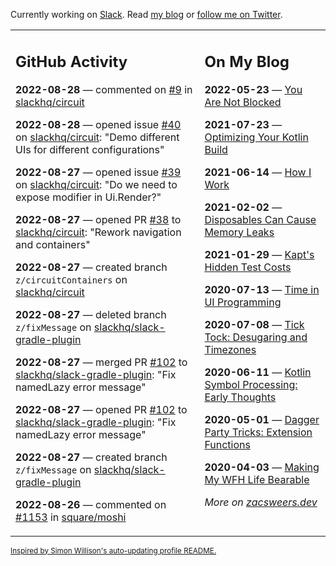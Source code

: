 Currently working on [Slack](https://slack.com/). Read [my blog](https://zacsweers.dev/) or [follow me on Twitter](https://twitter.com/ZacSweers).

<table><tr><td valign="top" width="60%">

## GitHub Activity
<!-- githubActivity starts -->
**2022-08-28** — commented on [#9](https://github.com/slackhq/circuit/issues/9#issuecomment-1229537581) in [slackhq/circuit](https://github.com/slackhq/circuit)

**2022-08-28** — opened issue [#40](https://github.com/slackhq/circuit/issues/40) on [slackhq/circuit](https://github.com/slackhq/circuit): "Demo different UIs for different configurations"

**2022-08-27** — opened issue [#39](https://github.com/slackhq/circuit/issues/39) on [slackhq/circuit](https://github.com/slackhq/circuit): "Do we need to expose modifier in Ui.Render?"

**2022-08-27** — opened PR [#38](https://github.com/slackhq/circuit/pull/38) to [slackhq/circuit](https://github.com/slackhq/circuit): "Rework navigation and containers"

**2022-08-27** — created branch `z/circuitContainers` on [slackhq/circuit](https://github.com/slackhq/circuit)

**2022-08-27** — deleted branch `z/fixMessage` on [slackhq/slack-gradle-plugin](https://github.com/slackhq/slack-gradle-plugin)

**2022-08-27** — merged PR [#102](https://github.com/slackhq/slack-gradle-plugin/pull/102) to [slackhq/slack-gradle-plugin](https://github.com/slackhq/slack-gradle-plugin): "Fix namedLazy error message"

**2022-08-27** — opened PR [#102](https://github.com/slackhq/slack-gradle-plugin/pull/102) to [slackhq/slack-gradle-plugin](https://github.com/slackhq/slack-gradle-plugin): "Fix namedLazy error message"

**2022-08-27** — created branch `z/fixMessage` on [slackhq/slack-gradle-plugin](https://github.com/slackhq/slack-gradle-plugin)

**2022-08-26** — commented on [#1153](https://github.com/square/moshi/pull/1153#issuecomment-1229083747) in [square/moshi](https://github.com/square/moshi)
<!-- githubActivity ends -->
</td><td valign="top" width="40%">

## On My Blog
<!-- blog starts -->
**2022-05-23** — [You Are Not Blocked](https://www.zacsweers.dev/you-are-not-blocked/)

**2021-07-23** — [Optimizing Your Kotlin Build](https://www.zacsweers.dev/optimizing-your-kotlin-build/)

**2021-06-14** — [How I Work](https://www.zacsweers.dev/how-i-work/)

**2021-02-02** — [Disposables Can Cause Memory Leaks](https://www.zacsweers.dev/disposables-can-cause-memory-leaks/)

**2021-01-29** — [Kapt's Hidden Test Costs](https://www.zacsweers.dev/kapts-hidden-test-costs/)

**2020-07-13** — [Time in UI Programming](https://www.zacsweers.dev/time-in-ui/)

**2020-07-08** — [Tick Tock: Desugaring and Timezones](https://www.zacsweers.dev/ticktock-desugaring-timezones/)

**2020-06-11** — [Kotlin Symbol Processing: Early Thoughts](https://www.zacsweers.dev/kotlin-symbol-processor-early-thoughts/)

**2020-05-01** — [Dagger Party Tricks: Extension Functions](https://www.zacsweers.dev/dagger-party-tricks-extension-functions/)

**2020-04-03** — [Making My WFH Life Bearable](https://www.zacsweers.dev/making-wfh-life-bearable/)
<!-- blog ends -->
_More on [zacsweers.dev](https://zacsweers.dev/)_
</td></tr></table>

<sub><a href="https://simonwillison.net/2020/Jul/10/self-updating-profile-readme/">Inspired by Simon Willison's auto-updating profile README.</a></sub>
